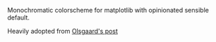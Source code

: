 Monochromatic colorscheme for matplotlib with opinionated sensible default.

Heavily adopted from [Olsgaard's post](http://olsgaard.dk/monochrome-black-white-plots-in-matplotlib.html)
